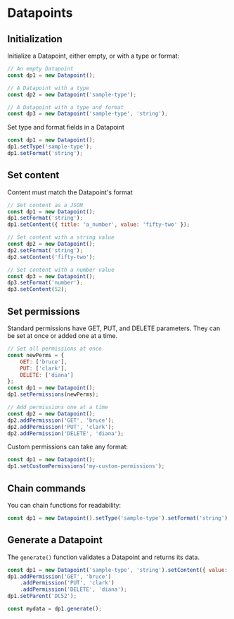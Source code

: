 # Datapoints

## Initialization
Initialize a Datapoint, either empty, or with a type or format:

```js
// An empty Datapoint
const dp1 = new Datapoint();

// A Datapoint with a type
const dp2 = new Datapoint('sample-type');

// A Datapoint with a type and format
const dp3 = new Datapoint('sample-type', 'string');
```

Set type and format fields in a Datapoint
```js
const dp1 = new Datapoint();
dp1.setType('sample-type');
dp1.setFormat('string');
```

## Set content
Content must match the Datapoint's format
```js
// Set content as a JSON
const dp1 = new Datapoint();
dp1.setFormat('string');
dp1.setContent({ title: 'a_number', value: 'fifty-two' });

// Set content with a string value
const dp2 = new Datapoint();
dp2.setFormat('string');
dp2.setContent('fifty-two');

// Set content with a number value
const dp3 = new Datapoint();
dp3.setFormat('number');
dp3.setContent(52);
```

## Set permissions
Standard permissions have GET, PUT, and DELETE parameters. They can be set at once or added one at a time.
```js
// Set all permissions at once
const newPerms = {
    GET: ['bruce'],
    PUT: ['clark'],
    DELETE: ['diana']
};
const dp1 = new Datapoint();
dp1.setPermissions(newPerms);

// Add permissions one at a time
const dp2 = new Datapoint();
dp2.addPermission('GET', 'bruce');
dp2.addPermission('PUT', 'clark');
dp2.addPermission('DELETE', 'diana');
```

Custom permissions can take any format:
```js
const dp1 = new Datapoint();
dp1.setCustomPermissions('my-custom-permissions');
```

## Chain commands
You can chain functions for readability:
```js
const dp1 = new Datapoint().setType('sample-type').setFormat('string').setContent('fifty-two');
```

## Generate a Datapoint
The `generate()` function validates a Datapoint and returns its data.
```js
const dp1 = new Datapoint('sample-type', 'string').setContent({ value: 'hello' });
dp1.addPermission('GET', 'bruce')
    .addPermission('PUT', 'clark')
    .addPermission('DELETE', 'diana');
dp1.setParent('DC52');

const mydata = dp1.generate();
```